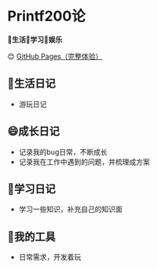 # Printf200论

 **📝生活📑学习🎢娱乐**

 😊 [GitHub Pages（完整体验）](https://printf200.com) 

## 📝生活日记
- 游玩日记
## 😄成长日记
- 记录我的bug日常，不断成长
- 记录我在工作中遇到的问题，并梳理成方案
## 📑学习日记
- 学习一些知识，补充自己的知识面
## 🔧我的工具
- 日常需求，开发着玩